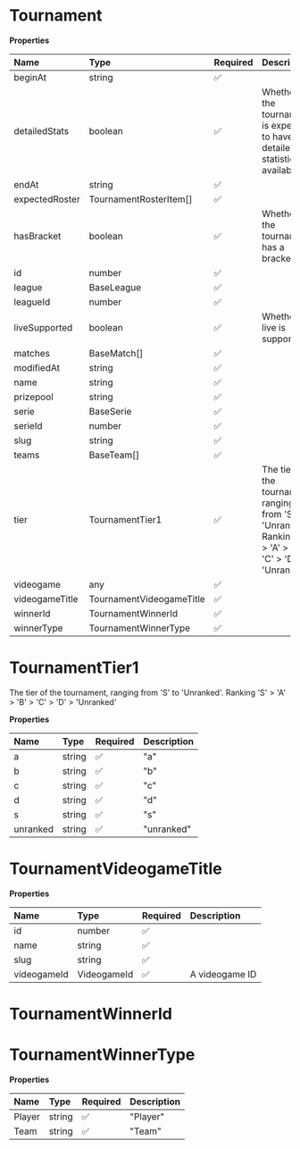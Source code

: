# Tournament

**Properties**

| Name           | Type                     | Required | Description                                                                                                  |
| :------------- | :----------------------- | :------- | :----------------------------------------------------------------------------------------------------------- |
| beginAt        | string                   | ✅       |                                                                                                              |
| detailedStats  | boolean                  | ✅       | Whether the tournament is expected to have detailed statistics available                                     |
| endAt          | string                   | ✅       |                                                                                                              |
| expectedRoster | TournamentRosterItem[]   | ✅       |                                                                                                              |
| hasBracket     | boolean                  | ✅       | Whether the tournament has a bracket                                                                         |
| id             | number                   | ✅       |                                                                                                              |
| league         | BaseLeague               | ✅       |                                                                                                              |
| leagueId       | number                   | ✅       |                                                                                                              |
| liveSupported  | boolean                  | ✅       | Whether live is supported                                                                                    |
| matches        | BaseMatch[]              | ✅       |                                                                                                              |
| modifiedAt     | string                   | ✅       |                                                                                                              |
| name           | string                   | ✅       |                                                                                                              |
| prizepool      | string                   | ✅       |                                                                                                              |
| serie          | BaseSerie                | ✅       |                                                                                                              |
| serieId        | number                   | ✅       |                                                                                                              |
| slug           | string                   | ✅       |                                                                                                              |
| teams          | BaseTeam[]               | ✅       |                                                                                                              |
| tier           | TournamentTier1          | ✅       | The tier of the tournament, ranging from 'S' to 'Unranked'. Ranking 'S' > 'A' > 'B' > 'C' > 'D' > 'Unranked' |
| videogame      | any                      | ✅       |                                                                                                              |
| videogameTitle | TournamentVideogameTitle | ✅       |                                                                                                              |
| winnerId       | TournamentWinnerId       | ✅       |                                                                                                              |
| winnerType     | TournamentWinnerType     | ✅       |                                                                                                              |

# TournamentTier1

The tier of the tournament, ranging from 'S' to 'Unranked'. Ranking 'S' > 'A' > 'B' > 'C' > 'D' > 'Unranked'

**Properties**

| Name     | Type   | Required | Description |
| :------- | :----- | :------- | :---------- |
| a        | string | ✅       | "a"         |
| b        | string | ✅       | "b"         |
| c        | string | ✅       | "c"         |
| d        | string | ✅       | "d"         |
| s        | string | ✅       | "s"         |
| unranked | string | ✅       | "unranked"  |

# TournamentVideogameTitle

**Properties**

| Name        | Type        | Required | Description    |
| :---------- | :---------- | :------- | :------------- |
| id          | number      | ✅       |                |
| name        | string      | ✅       |                |
| slug        | string      | ✅       |                |
| videogameId | VideogameId | ✅       | A videogame ID |

# TournamentWinnerId

# TournamentWinnerType

**Properties**

| Name   | Type   | Required | Description |
| :----- | :----- | :------- | :---------- |
| Player | string | ✅       | "Player"    |
| Team   | string | ✅       | "Team"      |

<!-- This file was generated by liblab | https://liblab.com/ -->
